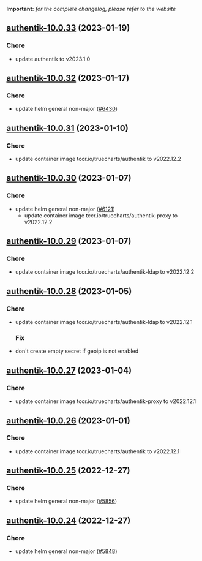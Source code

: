 **Important:**
*for the complete changelog, please refer to the website*




## [authentik-10.0.33](https://github.com/truecharts/charts/compare/authentik-10.0.32...authentik-10.0.33) (2023-01-19)

### Chore

- update authentik to v2023.1.0
  
  


## [authentik-10.0.32](https://github.com/truecharts/charts/compare/authentik-10.0.31...authentik-10.0.32) (2023-01-17)

### Chore

- update helm general non-major ([#6430](https://github.com/truecharts/charts/issues/6430))
  
  


## [authentik-10.0.31](https://github.com/truecharts/charts/compare/authentik-10.0.30...authentik-10.0.31) (2023-01-10)

### Chore

- update container image tccr.io/truecharts/authentik to v2022.12.2
  
  


## [authentik-10.0.30](https://github.com/truecharts/charts/compare/authentik-10.0.29...authentik-10.0.30) (2023-01-07)

### Chore

- update helm general non-major ([#6121](https://github.com/truecharts/charts/issues/6121))
  - update container image tccr.io/truecharts/authentik-proxy to v2022.12.2
  
  


## [authentik-10.0.29](https://github.com/truecharts/charts/compare/authentik-10.0.28...authentik-10.0.29) (2023-01-07)

### Chore

- update container image tccr.io/truecharts/authentik-ldap to v2022.12.2
  
  


## [authentik-10.0.28](https://github.com/truecharts/charts/compare/authentik-10.0.27...authentik-10.0.28) (2023-01-05)

### Chore

- update container image tccr.io/truecharts/authentik-ldap to v2022.12.1
  
  ### Fix

- don't create empty secret if geoip is not enabled
  
  


## [authentik-10.0.27](https://github.com/truecharts/charts/compare/authentik-10.0.26...authentik-10.0.27) (2023-01-04)

### Chore

- update container image tccr.io/truecharts/authentik-proxy to v2022.12.1
  
  


## [authentik-10.0.26](https://github.com/truecharts/charts/compare/authentik-10.0.25...authentik-10.0.26) (2023-01-01)

### Chore

- update container image tccr.io/truecharts/authentik to v2022.12.1
  
  


## [authentik-10.0.25](https://github.com/truecharts/charts/compare/authentik-10.0.24...authentik-10.0.25) (2022-12-27)

### Chore

- update helm general non-major ([#5856](https://github.com/truecharts/charts/issues/5856))
  
  


## [authentik-10.0.24](https://github.com/truecharts/charts/compare/authentik-10.0.23...authentik-10.0.24) (2022-12-27)

### Chore

- update helm general non-major ([#5848](https://github.com/truecharts/charts/issues/5848))
  
  
